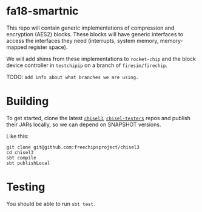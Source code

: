 # fa18-smartnic

This repo will contain generic implementations of compression and encryption (AES2) blocks. These blocks will have generic interfaces to access the interfaces they need (interrupts, system memory, memory-mapped register space).

We will add shims from these implementations to `rocket-chip` and the block device controller in `testchipip` on a branch of `firesim/firechip`.

TODO: `add info about what branches we are using.`

# Building
To get started, clone the latest [`chisel3`](https://github.com/freechipsproject/chisel3), [`chisel-testers`](https://github.com/freechipsproject/chisel-testers) repos and publish their JARs locally, so we can depend on SNAPSHOT versions.

Like this:

```
git clone git@github.com:freechipsproject/chisel3
cd chisel3
sbt compile
sbt publishLocal
```

# Testing
You should be able to run `sbt test`.
